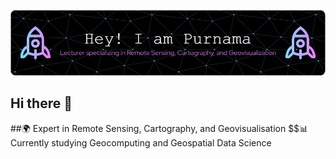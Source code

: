 ![GitHub Header Image](https://raw.githubusercontent.com/sylpurnama/sylpurnama/main/github-header-image.png)

## Hi there 👋

##🌍 Expert in Remote Sensing, Cartography, and Geovisualisation
$$📊 Currently studying Geocomputing and Geospatial Data Science

<!--
**sylpurnama/sylpurnama** is a ✨ _special_ ✨ repository because its `README.md` (this file) appears on your GitHub profile.

Here are some ideas to get you started:

- 🔭 I’m currently working on ...
- 🌱 I’m currently learning ...
- 👯 I’m looking to collaborate on ...
- 🤔 I’m looking for help with ...
- 💬 Ask me about ...
- 📫 How to reach me: ...
- 😄 Pronouns: ...
- ⚡ Fun fact: ...
-->
